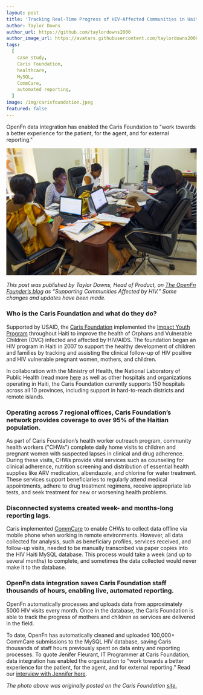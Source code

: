 ```yaml
---
layout: post
title: 'Tracking Real-Time Progress of HIV-Affected Communities in Haiti'
author: Taylor Downs
author_url: https://github.com/taylordowns2000
author_image_url: https://avatars.githubusercontent.com/taylordowns2000
tags:
  [
    case study,
    Caris Foundation,
    healthcare,
    MySQL,
    CommCare,
    automated reporting,
  ]
image: /img/carisfoundation.jpeg
featured: false
---
```


OpenFn data integration has enabled the Caris Foundation to "work towards a
better experience for the patient, for the agent, and for external reporting."

<!--truncate-->

![Caris](/img/carisfoundation.jpeg)

_This post was published by Taylor Downs, Head of Product, on
[The OpenFn Founder’s blog](https://medium.com/@taylordowns2000/supporting-communities-affected-by-hiv-98eede455050)
as “Supporting Communities Affected by HIV.” Some changes and updates have been
made._

### Who is the Caris Foundation and what do they do?

Supported by USAID, the [Caris Foundation](http://www.carisfoundation.org/)
implemented the
[Impact Youth Program](http://www.carisfoundation.org/pediatric-hiv) throughout
Haiti to improve the health of Orphans and Vulnerable Children (OVC) infected
and affected by HIV/AIDS. The foundation began an HIV program in Haiti in 2007
to support the healthy development of children and families by tracking and
assisting the clinical follow-up of HIV positive and HIV vulnerable pregnant
women, mothers, and children.

In collaboration with the Ministry of Health, the National Laboratory of Public
Health (read more
[here](https://www.fondation-merieux.org/en/news/the-ministry-of-public-health-and-population-launches-haitis-first-national-laboratory-policy/)
as well as other hospitals and organizations operating in Haiti, the Caris
Foundation currently supports 150 hospitals across all 10 provinces, including
support in hard-to-reach districts and remote islands.

### Operating across 7 regional offices, Caris Foundation’s network provides coverage to over 95% of the Haitian population.

As part of Caris Foundation’s health worker outreach program, community health
workers ("CHWs") complete daily home visits to children and pregnant women with
suspected lapses in clinical and drug adherence. During these visits, CHWs
provide vital services such as counseling for clinical adherence, nutrition
screening and distribution of essential health supplies like ARV medication,
albendazole, and chlorine for water treatment. These services support
beneficiaries to regularly attend medical appointments, adhere to drug treatment
regimens, receive appropriate lab tests, and seek treatment for new or worsening
health problems.

### Disconnected systems created week- and months-long reporting lags.

Caris implemented [CommCare](https://dimagi.com/commcare/) to enable CHWs to
collect data offline via mobile phone when working in remote environments.
However, all data collected for analysis, such as beneficiary profiles, services
received, and follow-up visits, needed to be manually transcribed via paper
copies into the HIV Haiti MySQL database. This process would take a week (and up
to several months) to complete, and sometimes the data collected would never
make it to the database.

### OpenFn data integration saves Caris Foundation staff thousands of hours, enabling live, automated reporting.

OpenFn automatically processes and uploads data from approximately 5000 HIV
visits every month. Once in the database, the Caris Foundation is able to track
the progress of mothers and children as services are delivered in the field.

To date, OpenFn has automatically cleaned and uploaded 100,000+ CommCare
submissions to the MySQL HIV database, saving Caris thousands of staff hours
previously spent on data entry and reporting processes. To quote Jenifer
Fleurant, IT Programmer at Caris Foundation, data integration has enabled the
organization to “work towards a better experience for the patient, for the
agent, and for external reporting.” Read our
[interview with Jennifer here](https://medium.com/@taylordowns2000/system-champions-caris-foundations-jenifer-fleurant-af4a4496d1d2).

_The photo above was originally posted on the Caris Foundation
[site.](http://www.carisfoundation.org/pediatric-hiv)_

